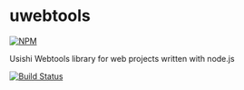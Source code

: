 uwebtools
========

[![NPM](https://nodei.co/npm/uwebtools.png?downloads=true)](https://nodei.co/npm/uwebtools/)

Usishi Webtools library for web projects written with node.js

[![Build Status](https://secure.travis-ci.org/usishi/uwebtools.png)](http://travis-ci.org/usishi/uwebtools)
